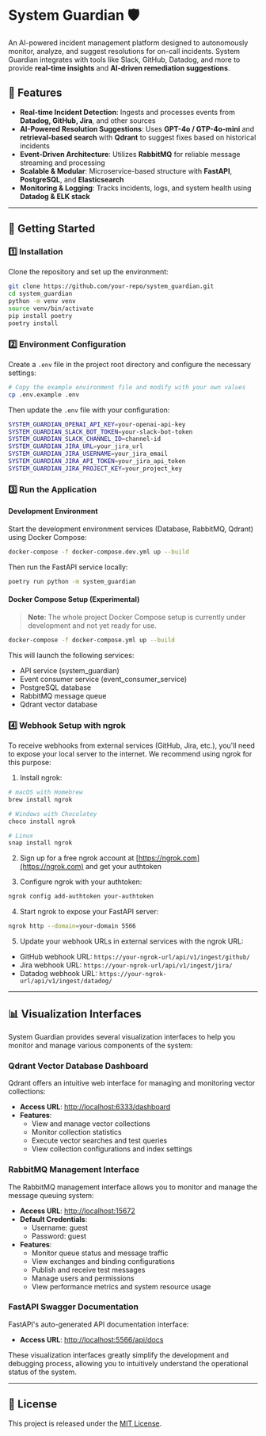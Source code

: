 # System Guardian 🛡️

An AI-powered incident management platform designed to autonomously monitor, analyze, and suggest resolutions for on-call incidents. System Guardian integrates with tools like Slack, GitHub, Datadog, and more to provide **real-time insights** and **AI-driven remediation suggestions**.

## 🌟 Features

- **Real-time Incident Detection**: Ingests and processes events from **Datadog, GitHub, Jira**, and other sources
- **AI-Powered Resolution Suggestions**: Uses **GPT-4o / GTP-4o-mini** and **retrieval-based search** with **Qdrant** to suggest fixes based on historical incidents
- **Event-Driven Architecture**: Utilizes **RabbitMQ** for reliable message streaming and processing
- **Scalable & Modular**: Microservice-based structure with **FastAPI**, **PostgreSQL**, and **Elasticsearch**
- **Monitoring & Logging**: Tracks incidents, logs, and system health using **Datadog & ELK stack**

---

## 🚀 Getting Started

### 1️⃣ Installation

Clone the repository and set up the environment:

```bash
git clone https://github.com/your-repo/system_guardian.git
cd system_guardian
python -m venv venv
source venv/bin/activate
pip install poetry
poetry install
```

### 2️⃣ Environment Configuration

Create a `.env` file in the project root directory and configure the necessary settings:

```bash
# Copy the example environment file and modify with your own values
cp .env.example .env
```

Then update the `.env` file with your configuration:

```bash
SYSTEM_GUARDIAN_OPENAI_API_KEY=your-openai-api-key
SYSTEM_GUARDIAN_SLACK_BOT_TOKEN=your-slack-bot-token
SYSTEM_GUARDIAN_SLACK_CHANNEL_ID=channel-id
SYSTEM_GUARDIAN_JIRA_URL=your_jira_url
SYSTEM_GUARDIAN_JIRA_USERNAME=your_jira_email
SYSTEM_GUARDIAN_JIRA_API_TOKEN=your_jira_api_token
SYSTEM_GUARDIAN_JIRA_PROJECT_KEY=your_project_key
```

### 3️⃣ Run the Application

#### Development Environment

Start the development environment services (Database, RabbitMQ, Qdrant) using Docker Compose:

```bash
docker-compose -f docker-compose.dev.yml up --build
```

Then run the FastAPI service locally:

```bash
poetry run python -m system_guardian
```

#### Docker Compose Setup (Experimental)

> **Note**: The whole project Docker Compose setup is currently under development and not yet ready for use. 

```bash
docker-compose -f docker-compose.yml up --build
```

This will launch the following services:
- API service (system_guardian)
- Event consumer service (event_consumer_service)
- PostgreSQL database
- RabbitMQ message queue
- Qdrant vector database

### 4️⃣ Webhook Setup with ngrok

To receive webhooks from external services (GitHub, Jira, etc.), you'll need to expose your local server to the internet. We recommend using ngrok for this purpose:

1. Install ngrok:
```bash
# macOS with Homebrew
brew install ngrok

# Windows with Chocolatey
choco install ngrok

# Linux
snap install ngrok
```

2. Sign up for a free ngrok account at [https://ngrok.com](https://ngrok.com) and get your authtoken

3. Configure ngrok with your authtoken:
```bash
ngrok config add-authtoken your-authtoken
```

4. Start ngrok to expose your FastAPI server:
```bash
ngrok http --domain=your-domain 5566
```

5. Update your webhook URLs in external services with the ngrok URL:
- GitHub webhook URL: `https://your-ngrok-url/api/v1/ingest/github/`
- Jira webhook URL: `https://your-ngrok-url/api/v1/ingest/jira/`
- Datadog webhook URL: `https://your-ngrok-url/api/v1/ingest/datadog/` 

---

## 📊 Visualization Interfaces

System Guardian provides several visualization interfaces to help you monitor and manage various components of the system:

### Qdrant Vector Database Dashboard

Qdrant offers an intuitive web interface for managing and monitoring vector collections:

- **Access URL**: [http://localhost:6333/dashboard](http://localhost:6333/dashboard)
- **Features**:
  - View and manage vector collections
  - Monitor collection statistics
  - Execute vector searches and test queries
  - View collection configurations and index settings

### RabbitMQ Management Interface

The RabbitMQ management interface allows you to monitor and manage the message queuing system:

- **Access URL**: [http://localhost:15672](http://localhost:15672)
- **Default Credentials**:
  - Username: guest
  - Password: guest
- **Features**:
  - Monitor queue status and message traffic
  - View exchanges and binding configurations
  - Publish and receive test messages
  - Manage users and permissions
  - View performance metrics and system resource usage

### FastAPI Swagger Documentation

FastAPI's auto-generated API documentation interface:

- **Access URL**: [http://localhost:5566/api/docs](http://localhost:8000/api/docs)

These visualization interfaces greatly simplify the development and debugging process, allowing you to intuitively understand the operational status of the system.

---

## 📄 License

This project is released under the [MIT License](LICENSE).
